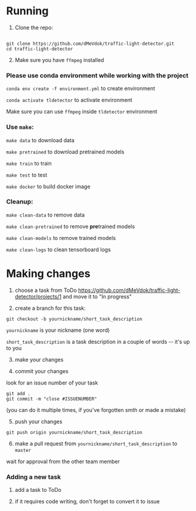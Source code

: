 # Running

1) Clone the repo:

```

git clone https://github.com/dMeVdok/traffic-light-detector.git
cd traffic-light-detector

```

2) Make sure you have `ffmpeg` installed

### Please use conda environment while working with the project

`conda env create -f environment.yml` to create environment

`conda activate tldetector` to activate environment

Make sure you can use `ffmpeg` inside `tldetector` environment

### Use `make`:

`make data` to download data

`make pretrained` to download pretrained models

`make train` to train

`make test` to test

`make docker` to build docker image

### Cleanup:

`make clean-data` to remove data

`make clean-pretrained` to remove **pre**trained models

`make clean-models` to remove trained models

`make clean-logs` to clean tensorboard logs

# Making changes

1) choose a task from ToDo https://github.com/dMeVdok/traffic-light-detector/projects/1 and move it to "In progress"

2) create a branch for this task:

```
git checkout -b yournickname/short_task_description
```

`yournickname` is your nickname (one word)

`short_task_description` is a task description in a couple of words -- it's up to you

3) make your changes

4) commit your changes

look for an issue number of your task

```
git add .
git commit -m "close #ISSUENUMBER"
```

(you can do it multiple times, if you've forgotten smth or made a mistake)

5) push your changes

```
git push origin yournickname/short_task_description
```

6) make a pull request from `yournickname/short_task_description` to `master`

wait for approval from the other team member

### Adding a new task

1) add a task to ToDo

2) if it requires code writing, don't forget to convert it to issue
